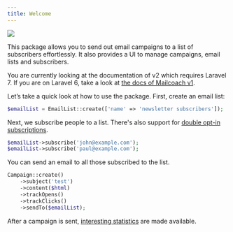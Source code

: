 ```yaml
---
title: Welcome
---
```


![](https://mailcoach.app/images/docs/v2/package/welcome.png)

This package allows you to send out email campaigns to a list of subscribers effortlessly. It also provides a UI to manage campaigns, email lists and subscribers.

You are currently looking at the documentation of v2 which requires Laravel 7. If you are on Laravel 6, take a look at [the docs of Mailcoach v1](/docs/v1/app/general/welcome).

Let’s take a quick look at how to use the package. First, create an email list:

```php
$emailList = EmailList::create(['name' => 'newsletter subscribers']);
```

Next, we subscribe people to a list. There's also support for [double opt-in subscriptions](/docs/v2/package/working-with-lists/using-double-opt-in).

```php
$emailList->subscribe('john@example.com');
$emailList->subscribe('paul@example.com');
```

You can send an email to all those subscribed to the list.

```php
Campaign::create()
    ->subject('test')
    ->content($html)
    ->trackOpens()
    ->trackClicks()
    ->sendTo($emailList);
```

After a campaign is sent, [interesting statistics](/docs/v2/package/working-with-campaigns/viewing-statistics-of-a-sent-campaign) are made available.

